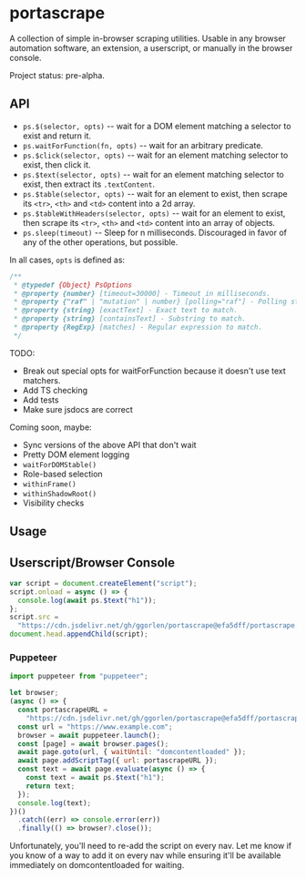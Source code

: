 # portascrape

A collection of simple in-browser scraping utilities. Usable in any browser automation software, an extension, a userscript, or manually in the browser console.

Project status: pre-alpha.

## API

- `ps.$(selector, opts)` -- wait for a DOM element matching a selector to exist and return it.
- `ps.waitForFunction(fn, opts)` -- wait for an arbitrary predicate.
- `ps.$click(selector, opts)` -- wait for an element matching selector to exist, then click it.
- `ps.$text(selector, opts)` -- wait for an element matching selector to exist, then extract its `.textContent`.
- `ps.$table(selector, opts)` -- wait for an element to exist, then scrape its `<tr>`, `<th>` and `<td>` content into a 2d array.
- `ps.$tableWithHeaders(selector, opts)` -- wait for an element to exist, then scrape its `<tr>`, `<th>` and `<td>` content into an array of objects.
- `ps.sleep(timeout)` -- Sleep for n milliseconds. Discouraged in favor of any of the other operations, but possible.

In all cases, `opts` is defined as:

```js
/**
 * @typedef {Object} PsOptions
 * @property {number} [timeout=30000] - Timeout in milliseconds.
 * @property {"raf" | "mutation" | number} [polling="raf"] - Polling strategy.
 * @property {string} [exactText] - Exact text to match.
 * @property {string} [containsText] - Substring to match.
 * @property {RegExp} [matches] - Regular expression to match.
 */
```

TODO:

- Break out special opts for waitForFunction because it doesn't use text matchers.
- Add TS checking
- Add tests
- Make sure jsdocs are correct

Coming soon, maybe:

- Sync versions of the above API that don't wait
- Pretty DOM element logging
- `waitForDOMStable()`
- Role-based selection
- `withinFrame()`
- `withinShadowRoot()`
- Visibility checks

## Usage

## Userscript/Browser Console

```js
var script = document.createElement("script");
script.onload = async () => {
  console.log(await ps.$text("h1"));
};
script.src =
  "https://cdn.jsdelivr.net/gh/ggorlen/portascrape@efa5dff/portascrape.min.js";
document.head.appendChild(script);
```

### Puppeteer

```js
import puppeteer from "puppeteer";

let browser;
(async () => {
  const portascrapeURL =
    "https://cdn.jsdelivr.net/gh/ggorlen/portascrape@efa5dff/portascrape.min.js";
  const url = "https://www.example.com";
  browser = await puppeteer.launch();
  const [page] = await browser.pages();
  await page.goto(url, { waitUntil: "domcontentloaded" });
  await page.addScriptTag({ url: portascrapeURL });
  const text = await page.evaluate(async () => {
    const text = await ps.$text("h1");
    return text;
  });
  console.log(text);
})()
  .catch((err) => console.error(err))
  .finally(() => browser?.close());
```

Unfortunately, you'll need to re-add the script on every nav. Let me know if you know of a way to add it on every nav while ensuring it'll be available immediately on domcontentloaded for waiting.
